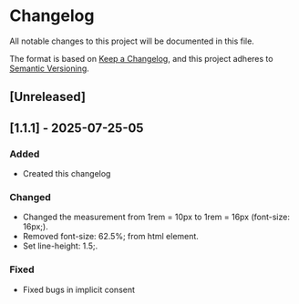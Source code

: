 # Changelog

All notable changes to this project will be documented in this file.

The format is based on [Keep a Changelog](https://keepachangelog.com/en/1.1.0/),
and this project adheres to [Semantic Versioning](https://semver.org/spec/v2.0.0.html).

## [Unreleased]


## [1.1.1] - 2025-07-25-05

### Added

- Created this changelog

### Changed

- Changed the measurement from 1rem = 10px to 1rem = 16px (font-size: 16px;).
- Removed font-size: 62.5%; from html element.
- Set line-height: 1.5;.


### Fixed

- Fixed bugs in implicit consent
